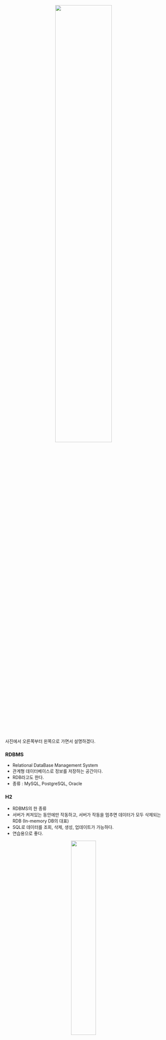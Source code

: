 <center><img width="60%" src="https://user-images.githubusercontent.com/66311276/132437032-3fcab7f1-4599-4b1f-bee6-501ccfb99fdf.png"/></center>

사진에서 오른쪽부터 왼쪽으로 가면서 설명하겠다.
<br>

### RDBMS
- Relational DataBase Management System
- 관계형 데이터베이스로 정보를 저장하는 공간이다.
- RDB라고도 한다.
- 종류 : MySQL, PostgreSQL, Oracle

### H2
- RDBMS의 한 종류
- 서버가 켜져있는 동안에만 작동하고, 서버가 작동을 멈추면 데이터가 모두 삭제되는 RDB (In-memory DB의 대표)
- SQL로 데이터를 조회, 삭제, 생성, 업데이트가 가능하다.
- 연습용으로 좋다.
<center><img width="40%" src="https://user-images.githubusercontent.com/66311276/132974452-b8cfd5b5-c239-4125-b721-d82cef126d6f.JPG"/></center> 
> 위와같이 SQL문으로 매번 작성해줘야할까?<br>
> 아니다. Java명령어를 SQL로 번역해주는 Spring Data JPA를 사용하면 된다.

## JPA
- Java로 코드를 작성(데이터 생성, 조회, 수정, 삭제) 하면 SQL로 번역해주는 번역기
- JPA는 Repository를 통해서만 사용할 수 있다.
> - JPA가 없다면?
> ```java
> String query = "SELECT * FROM EMPLOYEE WHERE id=?";
> Employee employee = jdbcTemplate.queryForObject(
>   query, new Object[] { id }, ew EmployeeRowMapper());
> ```

>- JPA가 있다면?
>```java
>//설정
>implementation 'org.springframework.boot:spring-boot-starter-data-jpa'
>//save a few customers
>repository.save(new Customer("Jack", "Bauer"));
>respository.save(new Customer("CHloe", "O'Brain"));
>```

## Domain과 Repository
- Domain: **Table**과 1대1로 대응되는 역할
- Repository : **SQL** 역할
  - Repository는 interface로 만든다.
  - interface : 클래스에서 멤버가 빠진, 메소드 모음집

## JPA 사용
